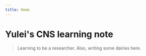 ```yaml
---
title: Home
---
```


# Yulei's CNS learning note

> Learning to be a researcher. Also, writing some dairies here.
